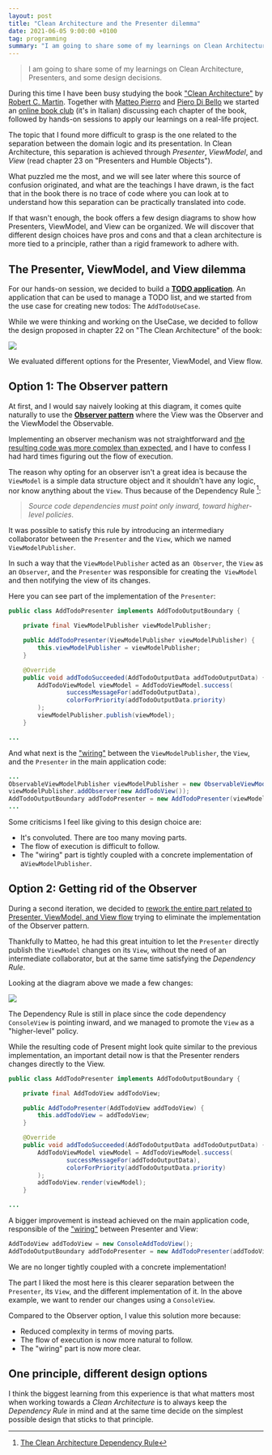 ```yaml
---
layout: post
title: "Clean Architecture and the Presenter dilemma"
date: 2021-06-05 9:00:00 +0100
tag: programming
summary: "I am going to share some of my learnings on Clean Architecture, Presenters, and some design decisions."
---
```


> I am going to share some of my learnings on Clean Architecture, Presenters, and some design decisions.

During this time I have been busy studying the book ["Clean Architecture"](https://www.goodreads.com/book/show/18043011-clean-architecture) by [Robert C. Martin](https://twitter.com/unclebobmartin). Together with [Matteo Pierro](https://twitter.com/matteo_pierro) and [Piero Di Bello](https://twitter.com/pierodibello) we started an [online book club](https://www.youtube.com/channel/UCmPAZClDMjkqxjsqPfhqOxg/videos) (it's in Italian) discussing each chapter of the book, followed by hands-on sessions to apply our learnings on a real-life project.

The topic that I found more difficult to grasp is the one related to the separation between the domain logic and its presentation. In Clean Architecture, this separation is achieved through _Presenter_, _ViewModel_, and _View_ (read chapter 23 on "Presenters and Humble Objects").

What puzzled me the most, and we will see later where this source of confusion originated, and what are the teachings I have drawn, is the fact that in the book there is no trace of code where you can look at to understand how this separation can be practically translated into code.

If that wasn't enough, the book offers a few design diagrams to show how Presenters, ViewModel, and View can be organized. We will discover that different design choices have pros and cons and that a clean architecture is more tied to a principle, rather than a rigid framework to adhere with.

## The Presenter, ViewModel, and View dilemma

For our hands-on session, we decided to build a [**TODO application**](https://github.com/MatteoPierro/clean-todo). An application that can be used to manage a TODO list, and we started from the use case for creating new todos: The `AddTodoUseCase`.

While we were thinking and working on the UseCase, we decided to follow the design proposed in chapter 22 on "The Clean Architecture" of the book:

![](https://i.imgur.com/rPAABIw.jpg)

We evaluated different options for the Presenter, ViewModel, and View flow.

## Option 1: The Observer pattern

At first, and I would say naively looking at this diagram, it comes quite naturally to use the [**Observer pattern**](https://en.wikipedia.org/wiki/Observer_pattern) where the View was the Observer and the ViewModel the Observable.

Implementing an observer mechanism was not straightforward and [the resulting code was more complex than expected](https://github.com/MatteoPierro/clean-todo/blob/bd224e4577ce08b78e0674bfe526ed53ba94d3c9/app/src/main/java/io/vocidelcodice/todo/apps/console/ConsoleApp.java), and I have to confess I had hard times figuring out the flow of execution.

The reason why opting for an observer isn't a great idea is because the `ViewModel` is a simple data structure object and it shouldn't have any logic, nor know anything about the `View`. Thus because of the Dependency Rule [^1]:

> _Source code dependencies must point only inward, toward higher-level policies_.

It was possible to satisfy this rule by introducing an intermediary collaborator between the `Presenter` and the `View`, which we named `ViewModelPublisher`.

In such a way that the `ViewModelPublisher` acted as an` Observer`, the `View` as an `Observer`, and the `Presenter` was responsible for creating the` ViewModel` and then notifying the view of its changes.

Here you can see part of the implementation of the `Presenter`:

```java
public class AddTodoPresenter implements AddTodoOutputBoundary {

    private final ViewModelPublisher viewModelPublisher;

    public AddTodoPresenter(ViewModelPublisher viewModelPublisher) {
        this.viewModelPublisher = viewModelPublisher;
    }

    @Override
    public void addTodoSucceeded(AddTodoOutputData addTodoOutputData) {
        AddTodoViewModel viewModel = AddTodoViewModel.success(
                successMessageFor(addTodoOutputData),
                colorForPriority(addTodoOutputData.priority)
        );
        viewModelPublisher.publish(viewModel);
    }

...
```

And what next is the ["wiring"](https://github.com/MatteoPierro/clean-todo/blob/bd224e4577ce08b78e0674bfe526ed53ba94d3c9/app/src/main/java/io/vocidelcodice/todo/apps/console/ConsoleApp.java) between the `ViewModelPublisher`, the `View`, and the `Presenter` in the main application code:

```java
...
ObservableViewModelPublisher viewModelPublisher = new ObservableViewModelPublisher();
viewModelPublisher.addObserver(new AddTodoView());
AddTodoOutputBoundary addTodoPresenter = new AddTodoPresenter(viewModelPublisher);
...
```

Some criticisms I feel like giving to this design choice are:

- It's convoluted. There are too many moving parts.
- The flow of execution is difficult to follow.
- The "wiring" part is tightly coupled with a concrete implementation of a`ViewModelPublisher`.

## Option 2: Getting rid of the Observer

During a second iteration, we decided to [rework the entire part related to Presenter, ViewModel, and View flow](https://github.com/MatteoPierro/clean-todo/blob/06af61ac556e96f8d29f49eb0c12d3a217fbc18d/app/src/main/java/io/vocidelcodice/todo/apps/console/ConsoleApp.java) trying to eliminate the implementation of the Observer pattern.

Thankfully to Matteo, he had this great intuition to let the `Presenter` directly publish the `ViewModel` changes on its `View`, without the need of an intermediate collaborator, but at the same time satisfying the _Dependency Rule_.

Looking at the diagram above we made a few changes:

![](https://i.imgur.com/lvUHS9f.png)

The Dependency Rule is still in place since the code dependency `ConsoleView` is pointing inward, and we managed to promote the `View` as a "higher-level" policy.

While the resulting code of Present might look quite similar to the previous implementation, an important detail now is that the Presenter renders changes directly to the View.

```java
public class AddTodoPresenter implements AddTodoOutputBoundary {

    private final AddTodoView addTodoView;

    public AddTodoPresenter(AddTodoView addTodoView) {
        this.addTodoView = addTodoView;
    }

    @Override
    public void addTodoSucceeded(AddTodoOutputData addTodoOutputData) {
        AddTodoViewModel viewModel = AddTodoViewModel.success(
                successMessageFor(addTodoOutputData),
                colorForPriority(addTodoOutputData.priority)
        );
        addTodoView.render(viewModel);
    }

...
```

A bigger improvement is instead achieved on the main application code, responsible of the ["wiring"](https://github.com/MatteoPierro/clean-todo/blob/06af61ac556e96f8d29f49eb0c12d3a217fbc18d/app/src/main/java/io/vocidelcodice/todo/apps/console/ConsoleApp.java) between Presenter and View:

```java
AddTodoView addTodoView = new ConsoleAddTodoView();
AddTodoOutputBoundary addTodoPresenter = new AddTodoPresenter(addTodoView);
```

We are no longer tightly coupled with a concrete implementation!

The part I liked the most here is this clearer separation between the `Presenter`, its `View`, and the different implementation of it. In the above example, we want to render our changes using a `ConsoleView`.

Compared to the Observer option, I value this solution more because:

- Reduced complexity in terms of moving parts.
- The flow of execution is now more natural to follow.
- The "wiring" part is now more clear.

## One principle, different design options

I think the biggest learning from this experience is that what matters most when working towards a _Clean Architecture_ is to always keep the _Dependency Rule_ in mind and at the same time decide on the simplest possible design that sticks to that principle.

[^1]: [The Clean Architecture Dependency Rule](https://www.informit.com/articles/article.aspx?p=2832399)
